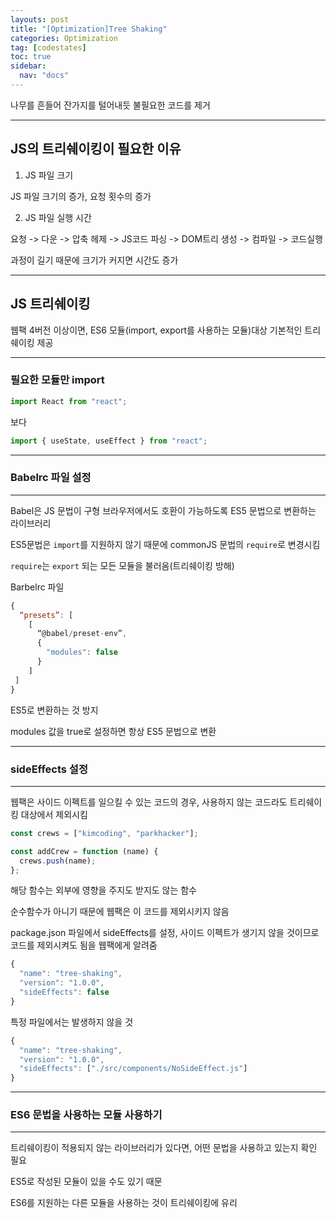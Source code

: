 ```yaml
---
layouts: post
title: "[Optimization]Tree Shaking"
categories: Optimization
tag: [codestates]
toc: true
sidebar:
  nav: "docs"
---
```


나무를 흔들어 잔가지를 털어내듯 불필요한 코드를 제거

---

## JS의 트리쉐이킹이 필요한 이유

1. JS 파일 크기

JS 파일 크기의 증가, 요청 횟수의 증가

2. JS 파일 실행 시간

요청 -> 다운 -> 압축 헤제 -> JS코드 파싱 -> DOM트리 생성 -> 컴파일 -> 코드실행

과정이 길기 때문에 크기가 커지면 시간도 증가

---

## JS 트리쉐이킹

웹팩 4버전 이상이면, ES6 모듈(import, export를 사용하는 모듈)대상 기본적인 트리쉐이킹 제공

---

### 필요한 모듈만 import

```js
import React from "react";
```

보다

```js
import { useState, useEffect } from "react";
```

---

### Babelrc 파일 설정

---

Babel은 JS 문법이 구형 브라우저에서도 호환이 가능하도록 ES5 문법으로 변환하는 라이브러리

ES5문법은 `import`를 지원하지 않기 때문에 commonJS 문법의 `require`로 변경시킴

`require`는 `export` 되는 모든 모듈을 불러옴(트리쉐이킹 방해)

Barbelrc 파일

```js
{
  “presets”: [
    [
      “@babel/preset-env”,
      {
	    "modules": false
      }
    ]
 ]
}
```

ES5로 변환하는 것 방지

modules 값을 true로 설정하면 항상 ES5 문법으로 변환

---

### sideEffects 설정

---

웹팩은 사이드 이펙트를 일으킬 수 있는 코드의 경우, 사용하지 않는 코드라도 트리쉐이킹 대상에서 제외시킴

```js
const crews = ["kimcoding", "parkhacker"];

const addCrew = function (name) {
  crews.push(name);
};
```

해당 함수는 외부에 영향을 주지도 받지도 않는 함수

순수함수가 아니기 때문에 웹팩은 이 코드를 제외시키지 않음

package.json 파일에서 sideEffects를 설정, 사이드 이펙트가 생기지 않을 것이므로 코드를 제외시켜도 됨을 웹팩에게 알려줌

```js
{
  "name": "tree-shaking",
  "version": "1.0.0",
  "sideEffects": false
}
```

특정 파일에서는 발생하지 않을 것

```js
{
  "name": "tree-shaking",
  "version": "1.0.0",
  "sideEffects": ["./src/components/NoSideEffect.js"]
}
```

---

### ES6 문법을 사용하는 모듈 사용하기

---

트리쉐이킹이 적용되지 않는 라이브러리가 있다면, 어떤 문법을 사용하고 있는지 확인 필요

ES5로 작성된 모듈이 있을 수도 있기 때문

ES6를 지원하는 다른 모듈을 사용하는 것이 트리쉐이킹에 유리
